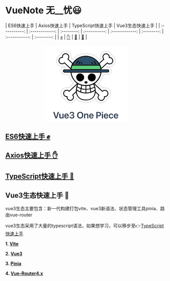 # VueNote  无__忧😃

|    ES6快速上手    |    Axios快速上手    |     TypeScript快速上手    |   Vue3生态快速上手    |
| :----------: | :------------: | :--------: | :----------: | :------------: | :--------: | :-----------: | :--------: |
| [✊](#ES6快速上手) | [✋](#Axios快速上手) | [🤝](#TypeScript快速上手) | [👏](#Vue3生态快速上手) |

<img src="./images/vue3/vue3.png" style="zoom:30%;display:block;margin:0 auto" />

## [ES6快速上手 ✊](./ES6-started-quickly.md)

## [Axios快速上手 ✋](./Axios-started-quickly.md)

## [TypeScript快速上手 🤝](./TypeScript-started-quickly.md)

## Vue3生态快速上手 👏
vue3生态主要包含：新一代构建打包vite、vue3新语法、状态管理工具pinia、路由vue-router

vue3生态采用了大量的typescript语法，如果想学习，可以移步至👉[TypeScript快速上手](./TypeScript-started-quickly.md)

**1. [Vite](./vue3_ecology/Vite-started-quickly.md)**

**2. [Vue3](./vue3_ecology/Vue3-started-quickly.md)**

**3. [Pinia](./vue3_ecology/Pinia-started-quickly.md)**

**4. [Vue-Router4.x](./vue3_ecology/Vue-Router4.x-started-quickly.md)**

